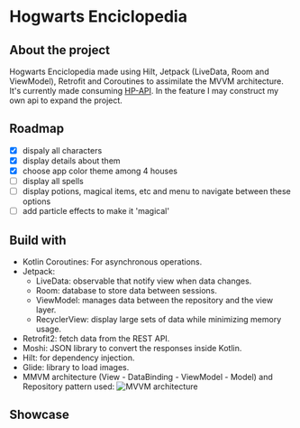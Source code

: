 # Hogwarts Enciclopedia

## About the project

Hogwarts Enciclopedia made using Hilt, Jetpack (LiveData, Room and ViewModel), Retrofit and Coroutines to assimilate the MVVM architecture. It's currently made consuming [HP-API](https://hp-api.herokuapp.com/). In the feature I may construct my own api to expand the project.

## Roadmap

- [x] dispaly all characters
- [x] display details about them
- [x] choose app color theme among 4 houses
- [ ] display all spells
- [ ] display potions, magical items, etc and menu to navigate between these options
- [ ] add particle effects to make it 'magical'

## Build with

- Kotlin Coroutines: For asynchronous operations.
- Jetpack:
  - LiveData: observable that notify view when data changes.
  - Room: database to store data between sessions.
  - ViewModel: manages data between the repository and the view layer.
  - RecyclerView: display large sets of data while minimizing memory usage.
- Retrofit2: fetch data from the REST API.
- Moshi: JSON library to convert the responses inside Kotlin.
- Hilt: for dependency injection.
- Glide: library to load images.
- MMVM architecture (View - DataBinding - ViewModel - Model) and Repository pattern used:
![MVVM architecture](https://developer.android.com/topic/libraries/architecture/images/final-architecture.png)

## Showcase

